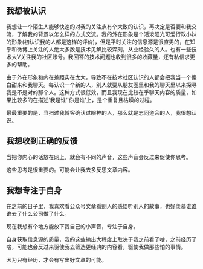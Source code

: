 ## 我想被认识

我想让一个陌生人能够快速的对我的关注点有个大致的认识，再决定是否要和我交流，了解我的背景以怎么样的方式交流。我的外在形象是个活泼阳光可爱行政小妹的形象(初认识我的人都是这样的评价)，但是平时关注的信息源是很直男的，在知乎和微博上关注的人绝大多数是技术见解比较深刻，从业经验久的人。也有一些技术大V关注我的社区账号。我回答的技术问题也收到很多的收藏量，还有私信求更多的帮助。

由于外在形象和内在差距实在太大，导致不在技术社区认识的人都会把我当一个傻白甜来和我聊天。每认识一个新的人，别人就要从朋友圈里和我的聊天里以来探寻我是不是对的那个人。这种方式很低效，而且我现在比较在乎聊天内容的质量，如果比较多的在描述’我是谁‘'你是谁'上，是个重复且枯燥的过程。

最最重要的是，当扫过我博客确认过眼神的人，那么就是志同道合的人，我很想认识。


## 我想收到正确的反馈

当把你内心的话放在网上，就会有不同的声音，这些声音会反过来促使你思考。

这些思考是很重要的。可能会让我去多反思文章内容。

## 我想专注于自身

在之前的日子里，我喜欢看公众号文章看别人的感悟听别人的故事，也好羡慕谁谁谁去了什么公司做了什么。

现在我想有个地方能放下我自己的小声音，专注于自身。

自身获取信息源的质量，我的这些输出大程度上取决于我之前看了啥，之前经历了啥，可能也会反过来驱使我去筛选更经典的内容看，驱使我做那些怕的事情。

因为只有经历，才会有写出好文章的可能。
